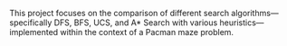 This project focuses on the comparison of different search algorithms—specifically DFS, BFS, UCS, and A*
Search with various heuristics—implemented within the context of a Pacman maze problem. 
